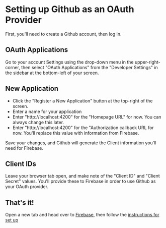 # Setting up Github as an OAuth Provider

First, you'll need to create a Github account, then log in.

## OAuth Applications

Go to your account Settings using the drop-down menu in the upper-right-corner, then select "OAuth Applications" from the "Developer Settings" in the sidebar at the bottom-left of your screen.

## New Application

- Click the "Register a New Application" button at the top-right of the screen.
- Enter a name for your application
- Enter "http://localhost:4200" for the "Homepage URL" for now. You can always change this later.
- Enter "http://localhost:4200" for the "Authorization callback URL for now. You'll replace this value with information from Firebase.

Save your changes, and Github will generate the Client information you'll need for Firebase.

## Client IDs

Leave your browser tab open, and make note of the "Client ID" and "Client Secret" values. You'll provide these to Firebase in order to use Github as your OAuth provider.

## That's it!

Open a new tab and head over to [Firebase](https://firebase.google.com), then follow the [instructions for set up](./firebase.md)

